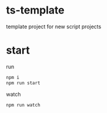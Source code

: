 # ts-template
template project for new script projects

# start
run
```sh
npm i
npm run start
```
watch
```sh
npm run watch
```
